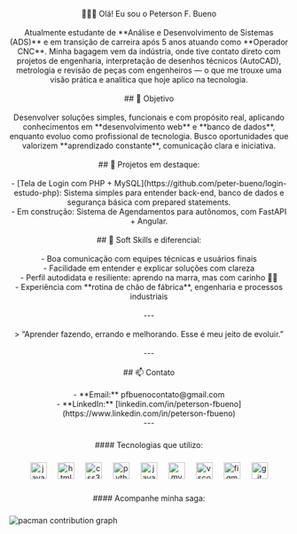 <p align="center">👋🏽😊 Olá! Eu sou o Peterson F. Bueno<br><br>Atualmente estudante de **Análise e Desenvolvimento de Sistemas (ADS)** e em transição de carreira após 5 anos atuando como **Operador CNC**. Minha bagagem vem da indústria, onde tive contato direto com projetos de engenharia, interpretação de desenhos técnicos (AutoCAD), metrologia e revisão de peças com engenheiros — o que me trouxe uma visão prática e analítica que hoje aplico na tecnologia.<br><br>## 🎯 Objetivo<br><br>Desenvolver soluções simples, funcionais e com propósito real, aplicando conhecimentos em **desenvolvimento web** e **banco de dados**, enquanto evoluo como profissional de tecnologia. Busco oportunidades que valorizem **aprendizado constante**, comunicação clara e iniciativa.<br><br>## 📌 Projetos em destaque:<br><br>- [Tela de Login com PHP + MySQL](https://github.com/peter-bueno/login-estudo-php): Sistema simples para entender back-end, banco de dados e segurança básica com prepared statements.<br>- Em construção: Sistema de Agendamentos para autônomos, com FastAPI + Angular.<br><br>## 💼 Soft Skills e diferencial:<br><br>- Boa comunicação com equipes técnicas e usuários finais<br>- Facilidade em entender e explicar soluções com clareza<br>- Perfil autodidata e resiliente: aprendo na marra, mas com carinho ✊🏽<br>- Experiência com **rotina de chão de fábrica**, engenharia e processos industriais<br><br>---<br><br>> “Aprender fazendo, errando e melhorando. Esse é meu jeito de evoluir.”<br><br>---<br><br>## 📫 Contato<br><br>- **Email:** pfbuenocontato@gmail.com  <br>- **LinkedIn:** [linkedin.com/in/peterson-fbueno](https://www.linkedin.com/in/peterson-fbueno)<br>---</p>

###

<p align="center">
#### Tecnologias que utilizo:</p>

###

<div align="center">
  <img src="https://cdn.jsdelivr.net/gh/devicons/devicon/icons/javascript/javascript-original.svg" height="30" alt="javascript logo"  />
  <img width="12" />
  <img src="https://cdn.jsdelivr.net/gh/devicons/devicon/icons/html5/html5-original.svg" height="30" alt="html5 logo"  />
  <img width="12" />
  <img src="https://cdn.jsdelivr.net/gh/devicons/devicon/icons/css3/css3-original.svg" height="30" alt="css3 logo"  />
  <img width="12" />
  <img src="https://cdn.jsdelivr.net/gh/devicons/devicon/icons/python/python-original.svg" height="30" alt="python logo"  />
  <img width="12" />
  <img src="https://cdn.jsdelivr.net/gh/devicons/devicon/icons/java/java-original.svg" height="30" alt="java logo"  />
  <img width="12" />
  <img src="https://cdn.jsdelivr.net/gh/devicons/devicon/icons/mysql/mysql-original.svg" height="30" alt="mysql logo"  />
  <img width="12" />
  <img src="https://cdn.jsdelivr.net/gh/devicons/devicon/icons/vscode/vscode-original.svg" height="30" alt="vscode logo"  />
  <img width="12" />
  <img src="https://skillicons.dev/icons?i=figma" height="30" alt="figma logo"  />
  <img width="12" />
  <img src="https://skillicons.dev/icons?i=git" height="30" alt="git logo"  />
</div>

###

<p align="center">
#### Acompanhe minha saga:</p>

###

<picture>
  <source media="(prefers-color-scheme: dark)" srcset="https://raw.githubusercontent.com/peter-bueno/peter-bueno/output/pacman-contribution-graph-dark.svg">
  <source media="(prefers-color-scheme: light)" srcset="https://raw.githubusercontent.com/peter-bueno/peter-bueno/output/pacman-contribution-graph.svg">
  <img alt="pacman contribution graph" src="https://raw.githubusercontent.com/peter-bueno/peter-bueno/output/pacman-contribution-graph.svg">
</picture>

###
